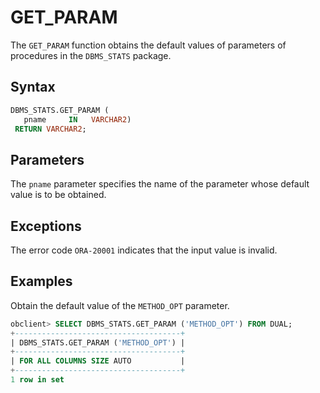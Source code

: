 # GET_PARAM

The `GET_PARAM` function obtains the default values of parameters of procedures in the `DBMS_STATS` package.

## Syntax

```sql
DBMS_STATS.GET_PARAM (
   pname     IN   VARCHAR2)
 RETURN VARCHAR2;
```

## Parameters

The `pname` parameter specifies the name of the parameter whose default value is to be obtained.

## Exceptions

The error code `ORA-20001` indicates that the input value is invalid.

## Examples

Obtain the default value of the `METHOD_OPT` parameter.

```sql
obclient> SELECT DBMS_STATS.GET_PARAM ('METHOD_OPT') FROM DUAL;
+-------------------------------------+
| DBMS_STATS.GET_PARAM ('METHOD_OPT') |
+-------------------------------------+
| FOR ALL COLUMNS SIZE AUTO           |
+-------------------------------------+
1 row in set
```


